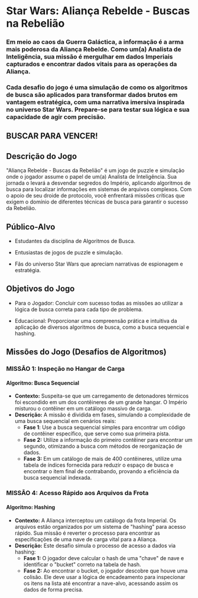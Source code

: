 # Star Wars: Aliança Rebelde - Buscas na Rebelião

### Em meio ao caos da Guerra Galáctica, a informação é a arma mais poderosa da Aliança Rebelde. Como um(a) Analista de Inteligência, sua missão é mergulhar em dados Imperiais capturados e encontrar dados vitais para as operações da Aliança.

### Cada desafio do jogo é uma simulação de como os algoritmos de busca são aplicados para transformar dados brutos em vantagem estratégica, com uma narrativa imersiva inspirada no universo Star Wars. Prepare-se para testar sua lógica e sua capacidade de agir com precisão.

## BUSCAR PARA VENCER!

## Descrição do Jogo

"Aliança Rebelde - Buscas da Rebelião" é um jogo de puzzle e simulação onde o jogador assume o papel de um(a) Analista de Inteligência. Sua jornada o levará a desvendar segredos do Império, aplicando algoritmos de busca para localizar informações em sistemas de arquivos complexos. Com o apoio de seu droide de protocolo, você enfrentará missões críticas que exigem o domínio de diferentes técnicas de busca para garantir o sucesso da Rebelião.

## Público-Alvo

- Estudantes da disciplina de Algoritmos de Busca.

- Entusiastas de jogos de puzzle e simulação.

- Fãs do universo Star Wars que apreciam narrativas de espionagem e estratégia.

## Objetivos do Jogo

- Para o Jogador: Concluir com sucesso todas as missões ao utilizar a lógica de busca correta para cada tipo de problema.

- Educacional: Proporcionar uma compreensão prática e intuitiva da aplicação de diversos algoritmos de busca, como a busca sequencial e hashing.

## Missões do Jogo (Desafios de Algoritmos)

### MISSÃO 1: Inspeção no Hangar de Carga
#### Algoritmo: Busca Sequencial

- **Contexto:** Suspeita-se que um carregamento de detonadores térmicos foi escondido em um dos contêineres de um grande hangar. O Império misturou o contêiner em um catálogo massivo de carga.
- **Descrição:** A missão é dividida em fases, simulando a complexidade de uma busca sequencial em cenários reais:
  - **Fase 1**: Use a busca sequencial simples para encontrar um código de contêiner específico, que serve como sua primeira pista.
  - **Fase 2:** Utilize a informação do primeiro contêiner para encontrar um segundo, otimizando a busca com métodos de reorganização de dados.
  - **Fase 3:** Em um catálogo de mais de 400 contêineres, utilize uma tabela de índices fornecida para reduzir o espaço de busca e encontrar o item final de contrabando, provando a eficiência da busca sequencial indexada.

### MISSÃO 4: Acesso Rápido aos Arquivos da Frota
#### Algoritmo: Hashing

- **Contexto:** A Aliança interceptou um catálogo da frota Imperial. Os arquivos estão organizados por um sistema de "hashing" para acesso rápido. Sua missão é reverter o processo para encontrar as especificações de uma nave de carga vital para a Aliança.
- **Descrição:** Este desafio simula o processo de acesso a dados via hashing:
  - **Fase 1:** O jogador deve calcular o hash de uma "chave" de nave e identificar o "bucket" correto na tabela de hash.
  - **Fase 2:** Ao encontrar o bucket, o jogador descobre que houve uma colisão. Ele deve usar a lógica de encadeamento para inspecionar os itens na lista até encontrar a nave-alvo, acessando assim os dados de forma precisa.

